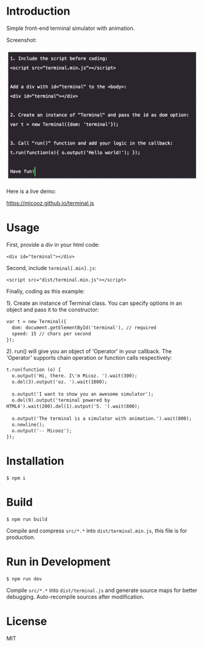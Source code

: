 # Introduction

Simple front-end terminal simulator with animation.

Screenshot:

![1]

Here is a live demo:

https://micooz.github.io/terminal.js

# Usage

First, provide a div in your html code:

    <div id="terminal"></div>

Second, include `terminal[.min].js`:

    <script src="dist/terminal.min.js"></script>

Finally, coding as this example:

1). Create an instance of Terminal class. You can specify options in an object and pass it to the constructor:

    var t = new Terminal({
      dom: document.getElementById('terminal'), // required
      speed: 15 // chars per second
    });

2). run() will give you an object of 'Operator' in your callback. The 'Operator' supports chain operation or function calls respectively:

    t.run(function (o) {
      o.output('Hi, there. I\'m Micoz. ').wait(300);
      o.del(3).output('oz. ').wait(1000);

      o.output('I want to show you an awesome simulator');
      o.del(9).output('terminal powered by HTML4').wait(200).del(1).output('5. ').wait(800);

      o.output('The terminal is a simulator with animation.').wait(800);
      o.newline();
      o.output('-- Micooz');
    });

# Installation

    $ npm i

# Build

    $ npm run build
    
Compile and compress `src/*.*` into `dist/terminal.min.js`, this file is for production.
    
# Run in Development

    $ npm run dev

Compile `src/*.*` into `dist/terminal.js` and generate source maps for better debugging. Auto-recompile sources after modification.

# License

MIT

[1]: screenshot.png